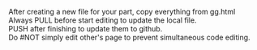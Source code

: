 After creating a new file for your part, copy everything from gg.html<br>
Always PULL before start editing to update the local file.<br>
PUSH after finishing to update them to github.<br>
Do #NOT simply edit other's page to prevent simultaneous code editing.<br>
